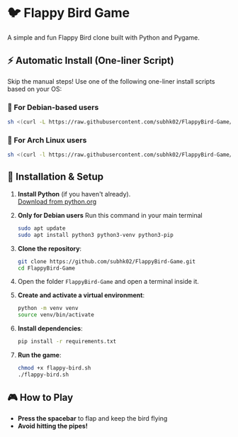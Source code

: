 # 🐦 Flappy Bird Game

A simple and fun Flappy Bird clone built with Python and Pygame.

## ⚡ Automatic Install (One-liner Script)

Skip the manual steps! Use one of the following one-liner install scripts based on your OS:

### 🧩 For Debian-based users

```sh
sh <(curl -L https://raw.githubusercontent.com/subhk02/FlappyBird-Game/main/scripts/debian-install.sh)
```

### 🐧 For Arch Linux users

```sh
sh <(curl -l https://raw.githubusercontent.com/subhk02/FlappyBird-Game/main/scripts/arch-install.sh)
```

## 🚀 Installation & Setup

1. **Install Python** (if you haven't already).  
   [Download from python.org](https://www.python.org/downloads/)

2. **Only for Debian users** Run this command in your main terminal
   ```sh
   sudo apt update
   sudo apt install python3 python3-venv python3-pip 
   ```

3. **Clone the repository**:
   ```sh
   git clone https://github.com/subhk02/FlappyBird-Game.git
   cd FlappyBird-Game
   ```

4. Open the folder `FlappyBird-Game` and open a terminal inside it.

5. **Create and activate a virtual environment**:
   ```sh
   python -m venv venv
   source venv/bin/activate
   ```

6. **Install dependencies**:
   ```sh
   pip install -r requirements.txt
   ```

7. **Run the game**:
   ```sh
   chmod +x flappy-bird.sh
   ./flappy-bird.sh
   ```
## 🎮 How to Play

- **Press the spacebar** to flap and keep the bird flying
- **Avoid hitting the pipes!**
